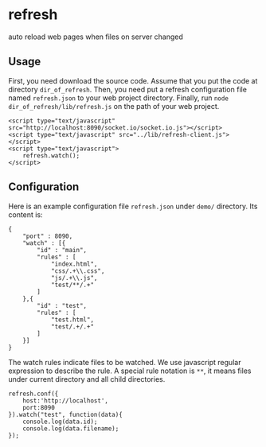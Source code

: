 refresh
=======

auto reload web pages when files on server changed

Usage
------
First, you need download the source code. Assume that you put the code at directory `dir_of_refresh`.
Then, you need put a refresh configuration file named `refresh.json` to your web project directory.
Finally, run `node dir_of_refresh/lib/refresh.js` on the path of your web project.


```
<script type="text/javascript" src="http://localhost:8090/socket.io/socket.io.js"></script>
<script type="text/javascript" src="../lib/refresh-client.js"></script>
<script type="text/javascript">
    refresh.watch();
</script>
```


Configuration
-------
Here is an example configuration file `refresh.json` under `demo/` directory. Its content is:
````
{
	"port" : 8090,
	"watch" : [{
        "id" : "main",
        "rules" : [
            "index.html",
            "css/.+\\.css",
            "js/.+\\.js",
            "test/**/.+"
        ]
    },{
        "id" : "test",
        "rules" : [
            "test.html",
            "test/.+/.+"
        ]
    }]
}
`````

The watch rules indicate files to be watched. We use javascript regular expression to describe the rule. A special rule notation is `**`, it means files under current directory and all child directories.

```
refresh.conf({
    host:'http://localhost',
    port:8090
}).watch("test", function(data){
    console.log(data.id);
    console.log(data.filename);
});
````

